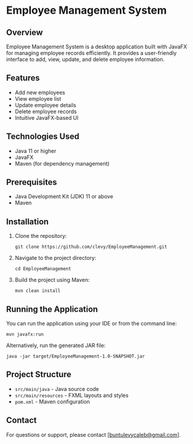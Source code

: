 # Employee Management System

## Overview
Employee Management System is a desktop application built with JavaFX for managing employee records efficiently. It provides a user-friendly interface to add, view, update, and delete employee information.

## Features
- Add new employees
- View employee list
- Update employee details
- Delete employee records
- Intuitive JavaFX-based UI

## Technologies Used
- Java 11 or higher
- JavaFX
- Maven (for dependency management)

## Prerequisites
- Java Development Kit (JDK) 11 or above
- Maven

## Installation
1. Clone the repository:
   ```
   git clone https://github.com/clevy/EmployeeManagement.git
   ```
2. Navigate to the project directory:
   ```
   cd EmployeeManagement
   ```
3. Build the project using Maven:
   ```
   mvn clean install
   ```

## Running the Application
You can run the application using your IDE or from the command line:

```
mvn javafx:run
```

Alternatively, run the generated JAR file:

```
java -jar target/EmployeeManagement-1.0-SNAPSHOT.jar
```

## Project Structure
- `src/main/java` - Java source code
- `src/main/resources` - FXML layouts and styles
- `pom.xml` - Maven configuration

## Contact
For questions or support, please contact [buntulevycaleb@gmail.com].
